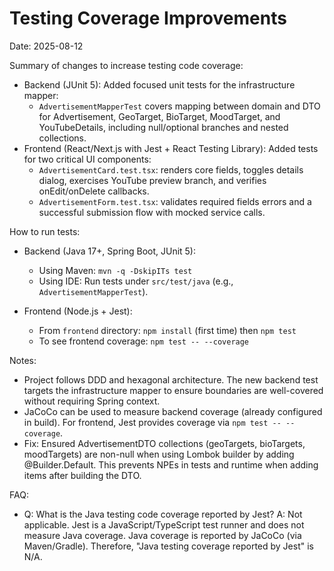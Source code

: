 # Testing Coverage Improvements

Date: 2025-08-12

Summary of changes to increase testing code coverage:

- Backend (JUnit 5): Added focused unit tests for the infrastructure mapper:
  - `AdvertisementMapperTest` covers mapping between domain and DTO for Advertisement, GeoTarget, BioTarget, MoodTarget, and YouTubeDetails, including null/optional branches and nested collections.
- Frontend (React/Next.js with Jest + React Testing Library): Added tests for two critical UI components:
  - `AdvertisementCard.test.tsx`: renders core fields, toggles details dialog, exercises YouTube preview branch, and verifies onEdit/onDelete callbacks.
  - `AdvertisementForm.test.tsx`: validates required fields errors and a successful submission flow with mocked service calls.

How to run tests:

- Backend (Java 17+, Spring Boot, JUnit 5):
  - Using Maven: `mvn -q -DskipITs test`
  - Using IDE: Run tests under `src/test/java` (e.g., `AdvertisementMapperTest`).

- Frontend (Node.js + Jest):
  - From `frontend` directory: `npm install` (first time) then `npm test`
  - To see frontend coverage: `npm test -- --coverage`

Notes:
- Project follows DDD and hexagonal architecture. The new backend test targets the infrastructure mapper to ensure boundaries are well-covered without requiring Spring context.
- JaCoCo can be used to measure backend coverage (already configured in build). For frontend, Jest provides coverage via `npm test -- --coverage`.
- Fix: Ensured AdvertisementDTO collections (geoTargets, bioTargets, moodTargets) are non-null when using Lombok builder by adding @Builder.Default. This prevents NPEs in tests and runtime when adding items after building the DTO.

FAQ:
- Q: What is the Java testing code coverage reported by Jest?
  A: Not applicable. Jest is a JavaScript/TypeScript test runner and does not measure Java coverage. Java coverage is reported by JaCoCo (via Maven/Gradle). Therefore, "Java testing coverage reported by Jest" is N/A.
